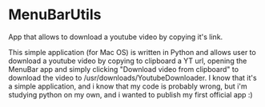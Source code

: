 # MenuBarUtils
App that allows to download a youtube video by copying it's link.

This simple application (for Mac OS) is written in Python and allows user to download a youtube video by copying to clipboard a YT url, opening the MenuBar app and simply clicking "Download video from clipboard" to download the video to /usr/downloads/YoutubeDownloader.
I know that it's a simple application, and i know that my code is probably wrong, but i'm studying python on my own, and i wanted to publish my first official app :)
